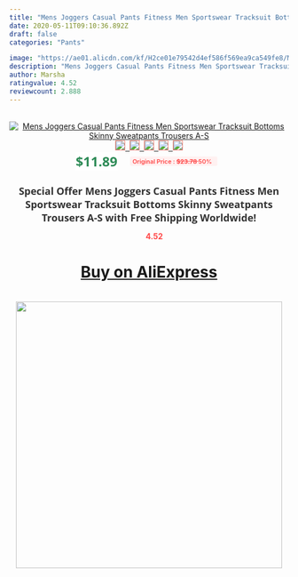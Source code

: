```yaml
---
title: "Mens Joggers Casual Pants Fitness Men Sportswear Tracksuit Bottoms Skinny Sweatpants Trousers A-S"
date: 2020-05-11T09:10:36.892Z
draft: false
categories: "Pants"

image: "https://ae01.alicdn.com/kf/H2ce01e79542d4ef586f569ea9ca549fe8/Mens-Joggers-Casual-Pants-Fitness-Men-Sportswear-Tracksuit-Bottoms-Skinny-Sweatpants-Trousers-A-S.jpg"
description: "Mens Joggers Casual Pants Fitness Men Sportswear Tracksuit Bottoms Skinny Sweatpants Trousers A-S"
author: Marsha
ratingvalue: 4.52
reviewcount: 2.888
---
```

<br>
<div style="text-align: center;">
<a href="https://s.click.aliexpress.com/e/_9wS6AD" target="_blank" rel="nofollow noopener noreferrer"><img alt="Mens Joggers Casual Pants Fitness Men Sportswear Tracksuit Bottoms Skinny Sweatpants Trousers A-S" class="magnifier-image" src="https://ae01.alicdn.com/kf/H2ce01e79542d4ef586f569ea9ca549fe8/Mens-Joggers-Casual-Pants-Fitness-Men-Sportswear-Tracksuit-Bottoms-Skinny-Sweatpants-Trousers-A-S.jpg_640x640.jpg">
<br>
<img style="border:1px solid salmon" src="https://ae01.alicdn.com/kf/H2ce01e79542d4ef586f569ea9ca549fe8/Mens-Joggers-Casual-Pants-Fitness-Men-Sportswear-Tracksuit-Bottoms-Skinny-Sweatpants-Trousers-A-S.jpg_120x120.jpg">&nbsp;&nbsp;<img style="border:1px solid salmon" src="https://ae01.alicdn.com/kf/H94437d70688748778a41373f6ec204aaq/Mens-Joggers-Casual-Pants-Fitness-Men-Sportswear-Tracksuit-Bottoms-Skinny-Sweatpants-Trousers-A-S.jpg_120x120.jpg">&nbsp;&nbsp;<img style="border:1px solid salmon" src="https://ae01.alicdn.com/kf/Hc855c83f8f0b4f2f9fc8df8403743296Z/Mens-Joggers-Casual-Pants-Fitness-Men-Sportswear-Tracksuit-Bottoms-Skinny-Sweatpants-Trousers-A-S.jpg_120x120.jpg">&nbsp;&nbsp;<img style="border:1px solid salmon" src="https://ae01.alicdn.com/kf/Hf79bd109f705411a9eb0e2b4a3c28d49G/Mens-Joggers-Casual-Pants-Fitness-Men-Sportswear-Tracksuit-Bottoms-Skinny-Sweatpants-Trousers-A-S.jpg_120x120.jpg">&nbsp;&nbsp;<img style="border:1px solid salmon" src="https://ae01.alicdn.com/kf/H1d48b5e6f09647fb8f4c0be85bbe6742h/Mens-Joggers-Casual-Pants-Fitness-Men-Sportswear-Tracksuit-Bottoms-Skinny-Sweatpants-Trousers-A-S.jpg_120x120.jpg"></a></div><br0>
<div style="text-align: center;"><span style="background-color: white; border: 0px; box-sizing: border-box; color: seagreen; display: inline-block; font-family: &quot;open sans&quot; , &quot;arial&quot; , &quot;helvetica&quot; , sans-serif , &quot;heiti&quot;; font-size: 24px; font-stretch: inherit; font-weight: 700; line-height: inherit; margin: 0px 10px 0px 0px; padding: 0px; vertical-align: middle;">$11.89 </span>
<span style="background: rgb(255 , 241 , 241); border-radius: 3px; border: 0px; box-sizing: border-box; color: #ff4747; display: inline-block; font-family: inherit; font-size: 12px; font-stretch: inherit; font-style: inherit; font-variant: inherit; font-weight: 600; line-height: inherit; margin: 0px; padding: 2px 5px; transform: scale(0.9); vertical-align: middle;">Original Price : <b style="text-decoration: line-through;">$23.78 </b> 50%&nbsp;&nbsp;</span></div>
<h1 style="color: #333333; display: inline-block; font-family: &quot;open sans&quot; , &quot;arial&quot; , &quot;helvetica&quot; , sans-serif , &quot;heiti&quot;; font-size: 18px; font-stretch: inherit; font-weight: 700; text-align: center;">Special Offer Mens Joggers Casual Pants Fitness Men Sportswear Tracksuit Bottoms Skinny Sweatpants Trousers A-S with Free Shipping Worldwide!</h1>
<div style="color: #ff4747; text-align: center;">
<img src="https://4.bp.blogspot.com/-M0ZcTcb-5uY/XleCXlxnR4I/AAAAAAAAAEc/OrjgMkXV1oMQFaCRZj5HQwOCBcu3w1FegCPcBGAYYCw/s1600/star.png" style="height: 15px;">&nbsp;<b>4.52</b></div>
<div class="button_cont" align="center"><a class="buynow_a" href="https://s.click.aliexpress.com/e/_9wS6AD" target="_blank" rel="nofollow noopener noreferrer"><H1>Buy on AliExpress</H1></a></div><br>
<div class="separator" style="clear: both; text-align: center;">
<img src="https://lh3.googleusercontent.com/-pTy5HemUv9M/XlePHvY0dAI/AAAAAAAAAE4/0nX5iRUoIWY8eMW9Dpxeirr157OZliDIgCLcBGAsYHQ/s1600/badge.gif" width="480">
</div>
